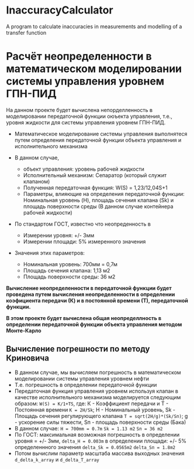 # InaccuracyCalculator
A program to calculate inaccuracies in measurements and modelling of a transfer function
# Расчёт неопределенности в математическом моделировании системы управления уровнем ГПН-ПИД

На данном проекте будет вычислена непорделленность в моделировании передаточной функции оюъекта управления, т.е., уровня жидкости для системы управления уровнем ГПН-ПИД.

* Математическое моделирование системы управления выполнятеся путем определения передаточной функции объекта управления и исполнительного механизма

* В данном случае,
    * объект управления: уровень рабочей жидкости
    * Исполнительный механизм: Сепаратор (который служит клапаном)
    * Полученная передаточная функция: W(S) = 1,23/12,04S+1
    * Параметры, влияющие на определения передаточной функции: Номинальная уровень (H), площадь сечения клапана (Sk) и площадь поверхности среды (В данном случае контейнера рабочей жидкости)

* По стандартом ГОСТ, известно что неопреденность в
    * Измерении уровня: +/- 3мм
    * Измерении площади: 5% измеренного значения 
* Значения этих параметров: 
    * Номинальная уровень: 700мм = 0,7м
    * Площадь сечения клапана: 1,13 м2
    * Площадь поверхности среды: 36 м2


**Вычисление неопределенности в передаточной функции будет проведена путем вычисления неопределенности в определении коэфициента передачи (К) и в постоянной времени (Т), передаточной функции.**

**В этом проекте будет вычислена общая неопределлность в определении передаточной функции объекта управления методом Монте-Карло**


## Вычисление погрешности по методу Криновича
* В данном случае, мы вычисляем погрешность в математическом моделировании системы управления уровнем нефти
* Т.е. погрешность в определении передаточной функции
* Передаточная функция управления уровнем используя клапан в качестве исполнительного механизма моделируется следующим образом:
  `W(S) = K/1+TS`, где: К - Коэффициент передачи и Т - Постоянная времени
  `К = 2Н/Sk`; Н - Номинальный уровень, Sk - Площадь сечения регулирующего клапана
  `Т = sqrt(2H/g)*(Sk/Sп)`; g - ускорение силы тяжести, Sп - площадь поверхности среды (Бака)
* В данном случае: `H = 700mm = 0.7m`
                   `Sk = 1.13 m2`
                   `Sп = 36 m2`
* По ГОСТ: максимальная возможная погрешность в определении уровня = +/- 3мм,
                                                                      `delta_H = 0.003m`
                                              в определении площади: +/- 5% определеннного значения
                                                                      `delta_Sk = 0.0565m2`
                                                                      `delta_Sп = 1.8m2`
* Потом вычислим параметр масштаба массива выходных значения `d_delta_k_array` и `d_delta_T_array`
